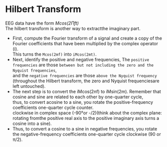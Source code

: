 # Hilbert Transform 

EEG data have the form *Mcos(2Πft)* <br> 
The hilbert transform is another way to extractthe imaginary part. <br> 

* First, compute the Fourier transform of a signal and create a copy of the Fourier coefficients that have been multiplied by the complex operator (i). <br>
  This turns the `Mcos(2mf)` into `iMcos(2mt)`.
* Next, identify the positive and negative frequencies, The `positive frequencies` are those `between but not including the zero and the Nyquist frequencies`,<br>
  and the `negative frequencies` are those `above the Nyquist frequency` (throughout the Hilbert transform, the zero and Nyquist frequenciesare left untouched).
*  The next step is to convert the iMcos(2nf) to iMsin(2m). Remember that cosine and sine are related to each other by one-quarter cycle,<br>
  thus, to convert acosine to a sine, you rotate the positive-frequency coefficients one-quarter cycle counter.<br>
  clockwise in complex space (-90°or -/2)(think about the complex plane: rotating fromthe positive real axis to the positive imaginary axis turns a cosine into a sine).
* Thus, to convert a cosine to a sine in negative frequencies, you rotate the negative-frequency coefficients one-quarter cycle clockwise (90 or π/2). <br>
